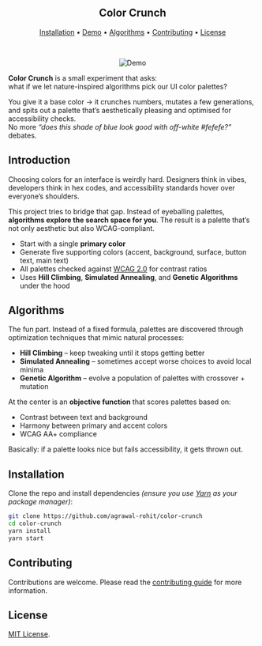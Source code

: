 <div align="center">
  
## Color Crunch

[Installation](#installation) • [Demo](https://color-crunch.rohit.build) • [Algorithms](#algorithms) • [Contributing](#contributing) • [License](#license)

<br />

![Demo](https://cdn.rohit.build/github-gifs/color-crunch.gif)

</div>

**Color Crunch** is a small experiment that asks:  
what if we let nature-inspired algorithms pick our UI color palettes?

You give it a base color → it crunches numbers, mutates a few generations, and spits out a palette that’s aesthetically pleasing and optimised for accessibility checks.  
No more _“does this shade of blue look good with off-white #fefefe?”_ debates.

## Introduction

Choosing colors for an interface is weirdly hard. Designers think in vibes, developers think in hex codes, and accessibility standards hover over everyone’s shoulders.

This project tries to bridge that gap. Instead of eyeballing palettes, **algorithms explore the search space for you**. The result is a palette that’s not only aesthetic but also WCAG-compliant.

- Start with a single **primary color**
- Generate five supporting colors (accent, background, surface, button text, main text)
- All palettes checked against [WCAG 2.0](https://www.w3.org/WAI/standards-guidelines/wcag/) for contrast ratios
- Uses **Hill Climbing**, **Simulated Annealing**, and **Genetic Algorithms** under the hood

## Algorithms

The fun part. Instead of a fixed formula, palettes are discovered through optimization techniques that mimic natural processes:

- **Hill Climbing** – keep tweaking until it stops getting better
- **Simulated Annealing** – sometimes accept worse choices to avoid local minima
- **Genetic Algorithm** – evolve a population of palettes with crossover + mutation

At the center is an **objective function** that scores palettes based on:

- Contrast between text and background
- Harmony between primary and accent colors
- WCAG AA+ compliance

Basically: if a palette looks nice but fails accessibility, it gets thrown out.

## Installation

Clone the repo and install dependencies _(ensure you use [Yarn](https://yarnpkg.com/) as your package manager)_:

```bash
git clone https://github.com/agrawal-rohit/color-crunch
cd color-crunch
yarn install
yarn start
```

## Contributing

Contributions are welcome. Please read the [contributing guide](CONTRIBUTING.md) for more information.

## License

[MIT License](LICENSE).
